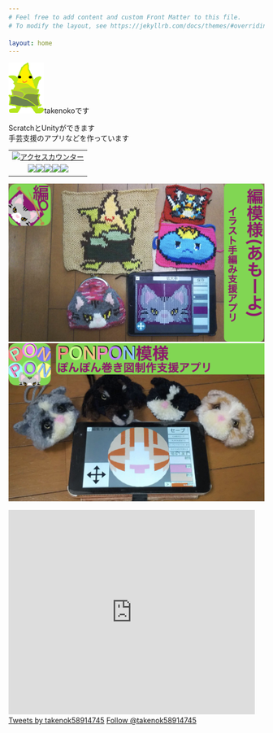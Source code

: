 ```yaml
---
# Feel free to add content and custom Front Matter to this file.
# To modify the layout, see https://jekyllrb.com/docs/themes/#overriding-theme-defaults

layout: home
---
```


<body background="images/takenoko.gif">
<link rel="stylesheet" type="text/css" href="my_css.css">
<p class ="heading"><img class="takenoko_upper_body" src="images/takenoko.png" height="100">takenokoです　<p>
<p src="images/takenoko.png" height="100">
<p class ="text">ScratchとUnityができます<br>
手芸支援のアプリなどを作っています </p>
<!--タグはここから--><table border="0" cellspacing="0" cellpadding="0"><tr><td align="center"><a href="http://www.rays-counter.com/"><img src="http://www.rays-counter.com/d461_f6_022/5ee1dcb34a1ce/" alt="アクセスカウンター" border="0"></a></td></tr><tr><td align="center"><img src="http://www.rays-counter.com/images/counter_01.gif" border="0"><img src="http://www.rays-counter.com/images/counter_02.gif" border="0"><img src="http://www.rays-counter.com/images/counter_03.gif" border="0"><img src="http://www.rays-counter.com/images/counter_04.gif" border="0" ><img src="http://www.rays-counter.com/images/counter_05.gif" border="0"></td></tr></table><!--ここまで-->

<a href="amo-yo.html"><img src="images/thumbnail/amo-yo.png">
<a href="pomo-yo.html"><img src="images/thumbnail/pomo-yo.png">




<iframe src="https://scratch.mit.edu/projects/356630829/embed" allowtransparency="true" width="485" height="402" frameborder="0" scrolling="no" allowfullscreen></iframe>
<a class="twitter-timeline" data-lang="ja" data-theme="dark" data-width="500" data-height="600" href="https://twitter.com/takenok58914745?ref_src=twsrc%5Etfw">Tweets by takenok58914745</a> <script async src="https://platform.twitter.com/widgets.js" charset="utf-8"></script>
<a href="https://twitter.com/takenok58914745?ref_src=twsrc%5Etfw" class="twitter-follow-button" data-show-count="false">Follow @takenok58914745</a><script async src="https://platform.twitter.com/widgets.js" charset="utf-8"></script>

<!-- 
sudo lsof -i :4000
sudo kill -QUIT 2635
cd /Users/takedafumino/Documents/portfolio
sudo bundle exec jekyll serve --baseurl ''
 -->